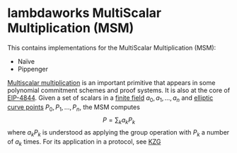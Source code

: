 # lambdaworks MultiScalar Multiplication (MSM)

This contains implementations for the MultiScalar Multiplication (MSM):
- Naïve
- Pippenger

[Multiscalar multiplication](https://blog.lambdaclass.com/multiscalar-multiplication-strategies-and-challenges/) is an important primitive that appears in some polynomial commitment schemes and proof systems. It is also at the core of [EIP-4844](https://github.com/ethereum/EIPs/blob/master/EIPS/eip-4844.md). Given a set of scalars in a [finite field](../field/README.md) $a_0, a_1, ..., a_n$ and [elliptic curve points](../elliptic_curve/README.md) $P_0, P_1, ... , P_n$, the MSM computes
$$P = \sum_k a_k P_k$$
where $a_k P_k$ is understood as applying the group operation with $P_k$ a number of $a_k$ times. For its application in a protocol, see [KZG](../../../crypto/src/commitments/README.md) 